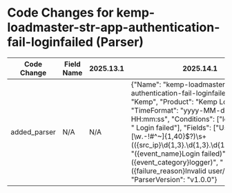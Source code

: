 # Code Changes for kemp-loadmaster-str-app-authentication-fail-loginfailed (Parser)

| Code Change | Field Name | 2025.13.1 | 2025.14.1 |
|-------------|------------|-----------|------------|
| added_parser | N/A | N/A | {"Name": "kemp-loadmaster-str-app-authentication-fail-loginfailed", "Vendor": "Kemp", "Product": "Kemp LoadMaster", "TimeFormat": "yyyy-MM-dd HH:mm:ss", "Conditions": ["logger: User", " Login failed"], "Fields": ["User\s+({user}[\w\.\-\!\#\^\~]{1,40}\$?)\s+\(({src_ip}\d{1,3}\.\d{1,3}\.\d{1,3}\.\d{1,3})\)", "({event_name}Login failed)", "({event_category}logger)", "({failure_reason}Invalid user\/password)"], "ParserVersion": "v1.0.0"} |